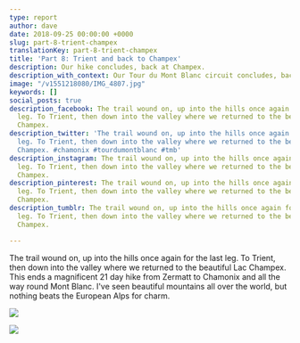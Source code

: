 ```yaml
---
type: report
author: dave
date: 2018-09-25 00:00:00 +0000
slug: part-8-trient-champex
translationKey: part-8-trient-champex
title: 'Part 8: Trient and back to Champex'
description: Our hike concludes, back at Champex.
description_with_context: Our Tour du Mont Blanc circuit concludes, back at Champex.
image: "/v1551218080/IMG_4807.jpg"
keywords: []
social_posts: true
description_facebook: The trail wound on, up into the hills once again for the last
  leg. To Trient, then down into the valley where we returned to the beautiful Lac
  Champex.
description_twitter: 'The trail wound on, up into the hills once again for the last
  leg. To Trient, then down into the valley where we returned to the beautiful Lac
  Champex. #chamonix #tourdumontblanc #tmb'
description_instagram: The trail wound on, up into the hills once again for the last
  leg. To Trient, then down into the valley where we returned to the beautiful Lac
  Champex.
description_pinterest: The trail wound on, up into the hills once again for the last
  leg. To Trient, then down into the valley where we returned to the beautiful Lac
  Champex.
description_tumblr: The trail wound on, up into the hills once again for the last
  leg. To Trient, then down into the valley where we returned to the beautiful Lac
  Champex.

---
```

The trail wound on, up into the hills once again for the last leg. To Trient, then down into the valley where we returned to the beautiful Lac Champex. This ends a magnificent 21 day hike from Zermatt to Chamonix and all the way round Mont Blanc. I've seen beautiful mountains all over the world, but nothing beats the European Alps for charm.

![](https://res.cloudinary.com/wildernessprime/image/upload/w_800,dpr_auto/v1551217772/IMG_4808.jpg)

![](https://res.cloudinary.com/wildernessprime/image/upload/w_800,dpr_auto/v1551217934/IMG_4826.jpg)
